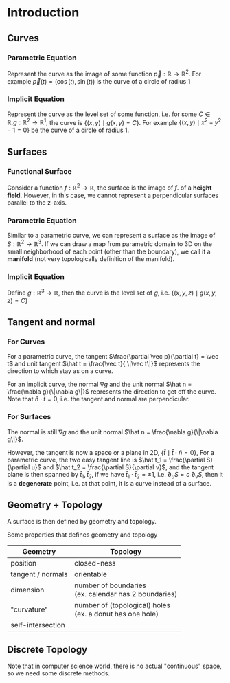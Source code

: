 # Introduction


## Curves
### Parametric Equation
Represent the curve as the image of some function $\vec p:\mathbb R\rightarrow \mathbb R^2$. For example $\vec p(t) = (\cos(t), \sin(t))$ is the curve of a circle of radius 1

### Implicit Equation
Represent the curve as the level set of some function, i.e. for some $C\in\mathbb R. g:\mathbb R^2\rightarrow\mathbb R^1$, the curve is $\{(x, y) \mid g(x, y) = C\}$. For example $\{(x, y)\mid x^2 + y^2 - 1= 0\}$ be the curve of a circle  of radius 1.

## Surfaces

### Functional Surface
Consider a function $f:\mathbb R^2\rightarrow \mathbb R$, the surface is the image of $f$. of a __height field__. However, in this case, we cannot represent a perpendicular surfaces parallel to the z-axis. 

### Parametric Equation
Similar to a parametric curve, we can represent a surface as the image of $S:\mathbb R^2 \rightarrow \mathbb R^3$. If we can draw a map from parametric domain to 3D on the small neighborhood of each point (other than the boundary), we call it a __manifold__ (not very topologically definition of the manifold).

### Implicit Equation
Define $g:\mathbb R^3\rightarrow \mathbb R$, then the curve is the level set of $g$, i.e. $\{(x, y, z) \mid g(x, y, z) = C\}$

## Tangent and normal

### For Curves
For a parametric curve, the tangent $\frac{\partial \vec p}{\partial t} = \vec t$ and unit tangent $\hat t = \frac{\vec t}{ \|\vec t\|}$ represents the direction to which stay as on a curve.  

For an implicit curve, the normal $\nabla g$ and the unit normal $\hat n = \frac{\nabla g}{\|\nabla g\|}$ represents the direction to get off the curve.  
Note that $\hat n \cdot \hat t = 0$, i.e. the tangent and normal are perpendicular.

### For Surfaces
The normal is  still $\nabla g$ and the unit normal $\hat n = \frac{\nabla g}{\|\nabla g\|}$.  

However, the tangent is now a space or a plane in 2D, $\{\hat t \mid \hat t\cdot \hat n = 0\}$, For a parametric curve, the two easy tangent line is $\hat t_1 = \frac{\partial S}{\partial u}$ and $\hat t_2 = \frac{\partial S}{\partial v}$, and the tangent plane is then spanned by $\hat t_1, \hat t_2$, if we have $\hat t_1\cdot \hat t_2 = \pm 1$, i.e. $\partial_uS = c\:\partial_vS$, then it is a __degenerate__ point, i.e. at that point, it is a curve instead of a surface. 

## Geometry + Topology
A surface is then defined by geometry and topology. 

Some properties that defines geometry and topology

| Geometry | Topology |
| --- | --- |
| position | closed-ness|
| tangent / normals | orientable |
| dimension |number of boundaries <br> (ex. calendar has 2 boundaries)|
| "curvature" | number of (topological) holes <br> (ex. a donut has one hole) |
| self-intersection |


## Discrete Topology
Note that in computer science world, there is no actual "continuous" space, so we need some discrete methods. 
